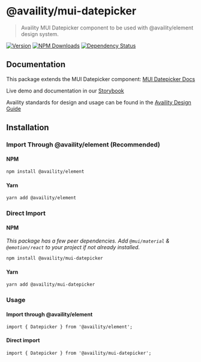 # @availity/mui-datepicker

> Availity MUI Datepicker component to be used with @availity/element design system.

[![Version](https://img.shields.io/npm/v/@availity/mui-datepicker.svg?style=for-the-badge)](https://www.npmjs.com/package/@availity/mui-datepicker)
[![NPM Downloads](https://img.shields.io/npm/dt/@availity/mui-datepicker.svg?style=for-the-badge)](https://www.npmjs.com/package/@availity/mui-datepicker)
[![Dependency Status](https://img.shields.io/librariesio/release/npm/@availity/mui-datepicker?style=for-the-badge)](https://github.com/Availity/element/blob/main/packages/mui-datepicker/package.json)

## Documentation

This package extends the MUI Datepicker component: [MUI Datepicker Docs](https://mui.com/components/datepicker/)

Live demo and documentation in our [Storybook](https://availity.github.io/element/?path=/docs/components-datepicker-introduction--docs)

Availity standards for design and usage can be found in the [Availity Design Guide](https://zeroheight.com/2e36e50c7)

## Installation

### Import Through @availity/element (Recommended)

#### NPM

```bash
npm install @availity/element
```

#### Yarn

```bash
yarn add @availity/element
```

### Direct Import

#### NPM

_This package has a few peer dependencies. Add `@mui/material` & `@emotion/react` to your project if not already installed._

```bash
npm install @availity/mui-datepicker
```

#### Yarn

```bash
yarn add @availity/mui-datepicker
```

### Usage

#### Import through @availity/element

```tsx
import { Datepicker } from '@availity/element';
```

#### Direct import

```tsx
import { Datepicker } from '@availity/mui-datepicker';
```
